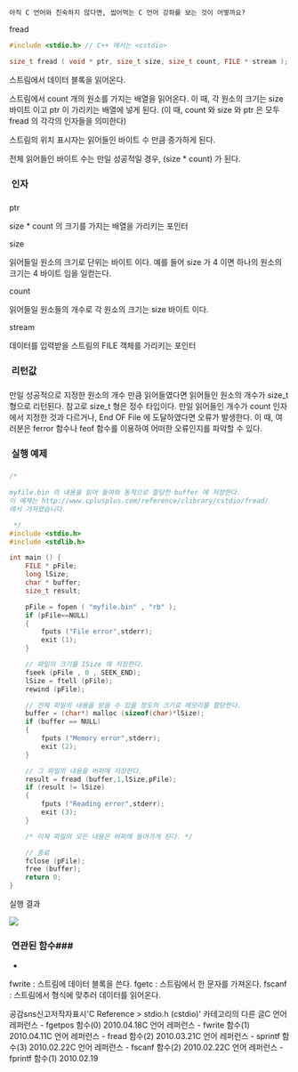 

```warning
아직 C 언어와 친숙하지 않다면, 씹어먹는 C 언어 강좌를 보는 것이 어떻까요?

```

fread
```cpp
#include <stdio.h> // C++ 에서는 <cstdio>

size_t fread ( void * ptr, size_t size, size_t count, FILE * stream );
```


스트림에서 데이터 블록을 읽어온다.

스트림에서 count 개의 원소를 가지는 배열을 읽어온다. 이 때, 각 원소의 크기는 size 바이트 이고 ptr 이 가리키는 배열에 넣게 된다. (이 때, count 와 size 와 ptr 은 모두 fread 의 각각의 인자들을 의미한다) 

스트림의 위치 표시자는 읽어들인 바이트 수 만큼 증가하게 된다.

전체 읽어들인 바이트 수는 만일 성공적일 경우, (size * count) 가 된다. 

###  인자
### 
ptr

size * count 의 크기를 가지는 배열을 가리키는 포인터 

size

읽어들일 원소의 크기로 단위는 바이트 이다. 예를 들어 size 가 4 이면 하나의 원소의 크기는 4 바이트 임을 일컫는다. 

count

읽어들일 원소들의 개수로 각 원소의 크기는 size 바이트 이다. 

stream

데이터를 입력받을 스트림의 FILE 객체를 가리키는 포인터 

###  리턴값
### 
만일 성공적으로 지정한 원소의 개수 만큼 읽어들였다면 읽어들인 원소의 개수가 size_t 형으로 리턴된다. 참고로 size_t 형은 정수 타입이다. 만일 읽어들인 개수가 count 인자에서 지정한 것과 다르거나, End OF File 에 도달하였다면 오류가 발생한다. 이 때, 여러분은 ferror 함수나 feof 함수를 이용하여 어떠한 오류인지를 파악할 수 있다. 

###  실행 예제
### 
```cpp
/*

myfile.bin 의 내용을 읽어 들여와 동적으로 할당한 buffer 에 저장한다.
이 예제는 http://www.cplusplus.com/reference/clibrary/cstdio/fread/
에서 가져왔습니다.

 */
#include <stdio.h>
#include <stdlib.h>

int main () {
    FILE * pFile;
    long lSize;
    char * buffer;
    size_t result;

    pFile = fopen ( "myfile.bin" , "rb" );
    if (pFile==NULL) 
    {
        fputs ("File error",stderr);
        exit (1);
    }

    // 파일의 크기를 ISize 에 저장한다. 
    fseek (pFile , 0 , SEEK_END);
    lSize = ftell (pFile);
    rewind (pFile);

    // 전체 파일의 내용을 받을 수 있을 정도의 크기로 메모리를 할당한다. 
    buffer = (char*) malloc (sizeof(char)*lSize);
    if (buffer == NULL)
    {
        fputs ("Memory error",stderr);
        exit (2);
    }

    // 그 파일의 내용을 버퍼에 저장한다. 
    result = fread (buffer,1,lSize,pFile);
    if (result != lSize) 
    {
        fputs ("Reading error",stderr);
        exit (3);
    }

    /* 이제 파일의 모든 내용은 버퍼에 들어가게 된다. */

    // 종료
    fclose (pFile);
    free (buffer);
    return 0;
}
```


실행 결과

![](http://img1.daumcdn.net/thumb/R1920x0/?fname=http%3A%2F%2Fcfile2.uf.tistory.com%2Fimage%2F154D38104BA61B89A274D0)


###  연관된 함수### 

* 
fwrite : 스트림에 데이터 블록을 쓴다. 
fgetc : 스트림에서 한 문자를 가져온다. 
fscanf : 스트림에서 형식에 맞추러 데이터를 읽어온다.

공감sns신고저작자표시'C Reference > stdio.h (cstdio)' 카테고리의 다른 글C 언어 레퍼런스 - fgetpos 함수(0)
2010.04.18C 언어 레퍼런스 - fwrite 함수(1)
2010.04.11C 언어 레퍼런스 - fread 함수(2)
2010.03.21C 언어 레퍼런스 - sprintf 함수(3)
2010.02.22C 언어 레퍼런스 - fscanf 함수(2)
2010.02.22C 언어 레퍼런스 - fprintf 함수(1)
2010.02.19

